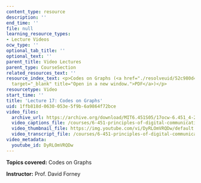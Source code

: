```yaml
---
content_type: resource
description: ''
end_time: ''
file: null
learning_resource_types:
- Lecture Videos
ocw_type: ''
optional_tab_title: ''
optional_text: ''
parent_title: Video Lectures
parent_type: CourseSection
related_resources_text: ''
resource_index_text: <p>Codes on Graphs (<a href="./resolveuid/52c980d47cfedb6cd0614524b04a6e5f"
  target="_blank" title="Open in a new window.">PDF</a>)</p>
resourcetype: Video
start_time: ''
title: 'Lecture 17: Codes on Graphs'
uid: 1ffb818d-0630-053e-5f9b-6a9864f72bce
video_files:
  archive_url: https://archive.org/download/MIT6.451S05/17ocw-6.451_4-261-11apr2005-220k.mp4
  video_captions_file: /courses/6-451-principles-of-digital-communication-ii-spring-2005/2ef72bc99981568da97cf6c104ce3bd4_DyRLOmVRQDw.vtt
  video_thumbnail_file: https://img.youtube.com/vi/DyRLOmVRQDw/default.jpg
  video_transcript_file: /courses/6-451-principles-of-digital-communication-ii-spring-2005/246e78033b721bb45bce2738097a9979_DyRLOmVRQDw.pdf
video_metadata:
  youtube_id: DyRLOmVRQDw
---
```


**Topics covered:** Codes on Graphs

**Instructor:** Prof. David Forney

